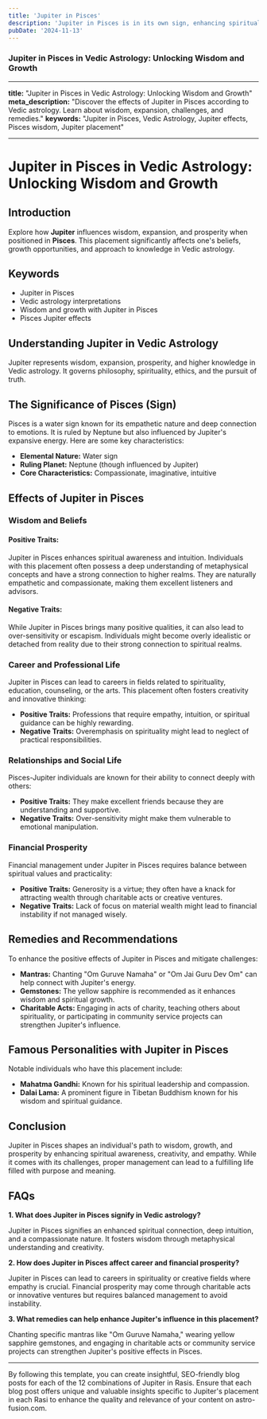 ```yaml
---
title: 'Jupiter in Pisces'
description: 'Jupiter in Pisces is in its own sign, enhancing spirituality, compassion, and imagination. Individuals are empathetic, intuitive, and often drawn to artistic or mystical pursuits, in Vedic Astrology.'
pubDate: '2024-11-13'
---
```


### Jupiter in Pisces in Vedic Astrology: Unlocking Wisdom and Growth

---

**title:** "Jupiter in Pisces in Vedic Astrology: Unlocking Wisdom and Growth"
**meta_description:** "Discover the effects of Jupiter in Pisces according to Vedic astrology. Learn about wisdom, expansion, challenges, and remedies."
**keywords:** "Jupiter in Pisces, Vedic Astrology, Jupiter effects, Pisces wisdom, Jupiter placement"

---

# Jupiter in Pisces in Vedic Astrology: Unlocking Wisdom and Growth

## Introduction

Explore how **Jupiter** influences wisdom, expansion, and prosperity when positioned in **Pisces**. This placement significantly affects one's beliefs, growth opportunities, and approach to knowledge in Vedic astrology.

## Keywords

- Jupiter in Pisces
- Vedic astrology interpretations
- Wisdom and growth with Jupiter in Pisces
- Pisces Jupiter effects

## Understanding Jupiter in Vedic Astrology

Jupiter represents wisdom, expansion, prosperity, and higher knowledge in Vedic astrology. It governs philosophy, spirituality, ethics, and the pursuit of truth.

## The Significance of Pisces (Sign)

Pisces is a water sign known for its empathetic nature and deep connection to emotions. It is ruled by Neptune but also influenced by Jupiter's expansive energy. Here are some key characteristics:

- **Elemental Nature:** Water sign
- **Ruling Planet:** Neptune (though influenced by Jupiter)
- **Core Characteristics:** Compassionate, imaginative, intuitive

## Effects of Jupiter in Pisces

### Wisdom and Beliefs

#### Positive Traits:
Jupiter in Pisces enhances spiritual awareness and intuition. Individuals with this placement often possess a deep understanding of metaphysical concepts and have a strong connection to higher realms. They are naturally empathetic and compassionate, making them excellent listeners and advisors.

#### Negative Traits:
While Jupiter in Pisces brings many positive qualities, it can also lead to over-sensitivity or escapism. Individuals might become overly idealistic or detached from reality due to their strong connection to spiritual realms.

### Career and Professional Life

Jupiter in Pisces can lead to careers in fields related to spirituality, education, counseling, or the arts. This placement often fosters creativity and innovative thinking:

- **Positive Traits:** Professions that require empathy, intuition, or spiritual guidance can be highly rewarding.
- **Negative Traits:** Overemphasis on spirituality might lead to neglect of practical responsibilities.

### Relationships and Social Life

Pisces-Jupiter individuals are known for their ability to connect deeply with others:

- **Positive Traits:** They make excellent friends because they are understanding and supportive.
- **Negative Traits:** Over-sensitivity might make them vulnerable to emotional manipulation.

### Financial Prosperity

Financial management under Jupiter in Pisces requires balance between spiritual values and practicality:

- **Positive Traits:** Generosity is a virtue; they often have a knack for attracting wealth through charitable acts or creative ventures.
- **Negative Traits:** Lack of focus on material wealth might lead to financial instability if not managed wisely.

## Remedies and Recommendations

To enhance the positive effects of Jupiter in Pisces and mitigate challenges:

- **Mantras:** Chanting "Om Guruve Namaha" or "Om Jai Guru Dev Om" can help connect with Jupiter's energy.
- **Gemstones:** The yellow sapphire is recommended as it enhances wisdom and spiritual growth.
- **Charitable Acts:** Engaging in acts of charity, teaching others about spirituality, or participating in community service projects can strengthen Jupiter's influence.

## Famous Personalities with Jupiter in Pisces

Notable individuals who have this placement include:

- **Mahatma Gandhi:** Known for his spiritual leadership and compassion.
- **Dalai Lama:** A prominent figure in Tibetan Buddhism known for his wisdom and spiritual guidance.

## Conclusion

Jupiter in Pisces shapes an individual's path to wisdom, growth, and prosperity by enhancing spiritual awareness, creativity, and empathy. While it comes with its challenges, proper management can lead to a fulfilling life filled with purpose and meaning.

## FAQs

**1. What does Jupiter in Pisces signify in Vedic astrology?**

Jupiter in Pisces signifies an enhanced spiritual connection, deep intuition, and a compassionate nature. It fosters wisdom through metaphysical understanding and creativity.

**2. How does Jupiter in Pisces affect career and financial prosperity?**

Jupiter in Pisces can lead to careers in spirituality or creative fields where empathy is crucial. Financial prosperity may come through charitable acts or innovative ventures but requires balanced management to avoid instability.

**3. What remedies can help enhance Jupiter's influence in this placement?**

Chanting specific mantras like "Om Guruve Namaha," wearing yellow sapphire gemstones, and engaging in charitable acts or community service projects can strengthen Jupiter's positive effects in Pisces.

---

By following this template, you can create insightful, SEO-friendly blog posts for each of the 12 combinations of Jupiter in Rasis. Ensure that each blog post offers unique and valuable insights specific to Jupiter's placement in each Rasi to enhance the quality and relevance of your content on astro-fusion.com.
